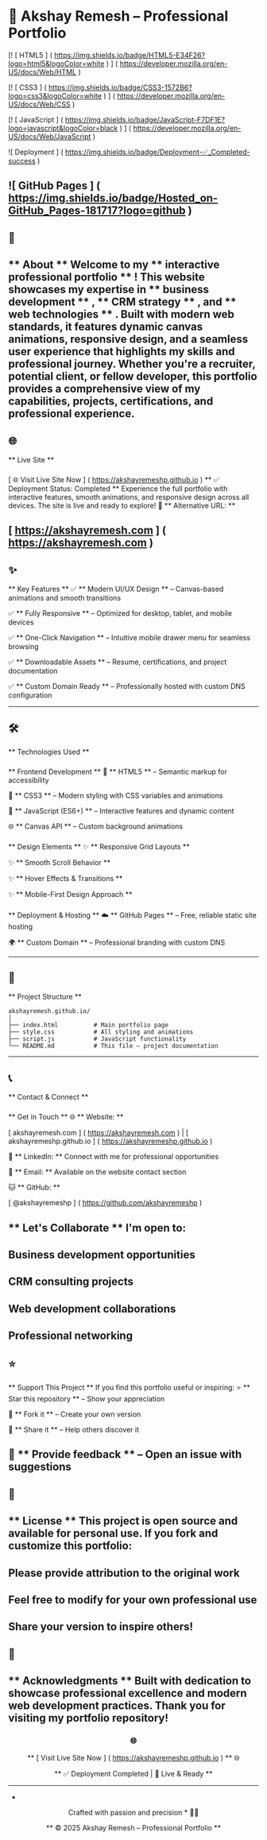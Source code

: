 # 🚀 Akshay Remesh – Professional Portfolio
[!
[
HTML5
]
(
https://img.shields.io/badge/HTML5-E34F26?logo=html5&logoColor=white
)
]
(
https://developer.mozilla.org/en-US/docs/Web/HTML
)
 
[!
[
CSS3
]
(
https://img.shields.io/badge/CSS3-1572B6?logo=css3&logoColor=white
)
]
(
https://developer.mozilla.org/en-US/docs/Web/CSS
)
 
[!
[
JavaScript
]
(
https://img.shields.io/badge/JavaScript-F7DF1E?logo=javascript&logoColor=black
)
]
(
https://developer.mozilla.org/en-US/docs/Web/JavaScript
)
 
![
Deployment
]
(
https://img.shields.io/badge/Deployment-✅_Completed-success
)
 
![
GitHub Pages
]
(
https://img.shields.io/badge/Hosted_on-GitHub_Pages-181717?logo=github
)
---
## 🌟 
**
About
**
Welcome to my 
**
interactive professional portfolio
**
! This website showcases my expertise in 
**
business development
**
, 
**
CRM strategy
**
, and 
**
web technologies
**
. Built with modern web standards, it features dynamic canvas animations, responsive design, and a seamless user experience that highlights my skills and professional journey.
Whether you're a recruiter, potential client, or fellow developer, this portfolio provides a comprehensive view of my capabilities, projects, certifications, and professional experience.
---
## 🌐 
**
Live Site
**
### 
[
🌐 Visit Live Site Now
]
(
https://akshayremeshp.github.io
)
**
✅ Deployment Status: Completed
**
Experience the full portfolio with interactive features, smooth animations, and responsive design across all devices. The site is live and ready to explore!
🔗 
**
Alternative URL:
**
 
[
https://akshayremesh.com
]
(
https://akshayremesh.com
)
---
## ✨ 
**
Key Features
**
✅ 
**
Modern UI/UX Design
**
 – Canvas-based animations and smooth transitions
  
✅ 
**
Fully Responsive
**
 – Optimized for desktop, tablet, and mobile devices
  
✅ 
**
One-Click Navigation
**
 – Intuitive mobile drawer menu for seamless browsing
  
✅ 
**
Downloadable Assets
**
 – Resume, certifications, and project documentation
  
✅ 
**
Custom Domain Ready
**
 – Professionally hosted with custom DNS configuration
  
---
## 🛠️ 
**
Technologies Used
**
### 
**
Frontend Development
**
🎨 
**
HTML5
**
 – Semantic markup for accessibility
  
🎨 
**
CSS3
**
 – Modern styling with CSS variables and animations
  
🚀 
**
JavaScript (ES6+)
**
 – Interactive features and dynamic content
  
🌐 
**
Canvas API
**
 – Custom background animations  
  
### 
**
Design Elements
**
✨ 
**
Responsive Grid Layouts
**
  
✨ 
**
Smooth Scroll Behavior
**
  
✨ 
**
Hover Effects & Transitions
**
  
✨ 
**
Mobile-First Design Approach
**
  
### 
**
Deployment & Hosting
**
☁️ 
**
GitHub Pages
**
 – Free, reliable static site hosting
  
🌍 
**
Custom Domain
**
 – Professional branding with custom DNS  
  
---
## 📂 
**
Project Structure
**
```plaintext
akshayremesh.github.io/
│
├── index.html          # Main portfolio page
├── style.css           # All styling and animations
├── script.js           # JavaScript functionality
└── README.md           # This file – project documentation
```
---
## 📞 
**
Contact & Connect
**
### 
**
Get in Touch
**
🌐 
**
Website:
**
 
[
akshayremesh.com
]
(
https://akshayremesh.com
)
 | 
[
akshayremeshp.github.io
]
(
https://akshayremeshp.github.io
)
  
💼 
**
LinkedIn:
**
 Connect with me for professional opportunities
  
📧 
**
Email:
**
 Available on the website contact section
  
🐱 
**
GitHub:
**
 
[
@akshayremeshp
]
(
https://github.com/akshayremeshp
)
  
### 
**
Let's Collaborate
**
I'm open to:
-
 Business development opportunities
-
 CRM consulting projects
-
 Web development collaborations
-
 Professional networking
---
## ⭐ 
**
Support This Project
**
If you find this portfolio useful or inspiring:
⭐ 
**
Star this repository
**
 – Show your appreciation
  
🍴 
**
Fork it
**
 – Create your own version
  
📢 
**
Share it
**
 – Help others discover it
  
💬 
**
Provide feedback
**
 – Open an issue with suggestions  
---
## 📄 
**
License
**
This project is open source and available for personal use. If you fork and customize this portfolio:
-
 Please provide attribution to the original work
-
 Feel free to modify for your own professional use
-
 Share your version to inspire others!
---
## 🙏 
**
Acknowledgments
**
Built with dedication to showcase professional excellence and modern web development practices. Thank you for visiting my portfolio repository!
---
<div align="center">

### 🌐 
**
[
Visit Live Site Now
]
(
https://akshayremeshp.github.io
)
**
 🌐

**
✅ Deployment Completed | 🚀 Live & Ready
**

---

*
Crafted with passion and precision
*
 💼✨

**
© 2025 Akshay Remesh – Professional Portfolio
**

</div> 
